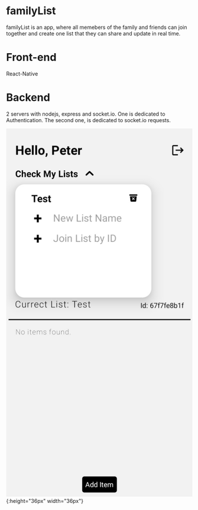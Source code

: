 # familyList
familyList is an app, where all memebers of the family and friends can join together and create one list that they can share and update in real time. 

# Front-end
React-Native

# Backend
2 servers with nodejs, express and socket.io.
One is dedicated to Authentication.
The second one, is dedicated to socket.io requests.

![image](Screenshot_20220717-175735_Expo%20Go.jpg){:height="36px" width="36px"}
